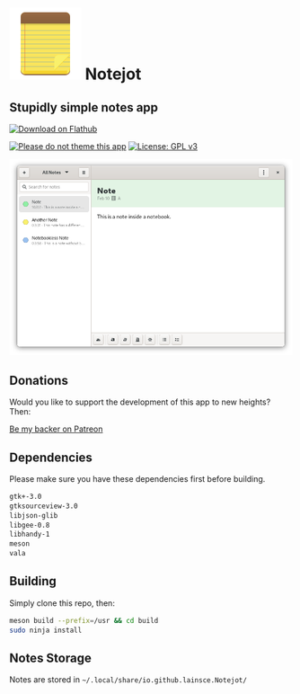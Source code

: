# ![icon](data/icon.png) Notejot

## Stupidly simple notes app

<a href='https://flathub.org/apps/details/io.github.lainsce.Notejot'><img width='240' alt='Download on Flathub' src='https://flathub.org/assets/badges/flathub-badge-en.png'/></a>

[![Please do not theme this app](https://stopthemingmy.app/badge.svg)](https://stopthemingmy.app)
[![License: GPL v3](https://img.shields.io/badge/License-GPL%20v3-blue.svg)](http://www.gnu.org/licenses/gpl-3.0)

![Screenshot](data/shot.png)

## Donations 

Would you like to support the development of this app to new heights? Then:

[Be my backer on Patreon](https://www.patreon.com/lainsce)

## Dependencies

Please make sure you have these dependencies first before building.

```bash
gtk+-3.0
gtksourceview-3.0
libjson-glib
libgee-0.8
libhandy-1
meson
vala
```

## Building

Simply clone this repo, then:

```bash
meson build --prefix=/usr && cd build
sudo ninja install
```

## Notes Storage
Notes are stored in `~/.local/share/io.github.lainsce.Notejot/`
